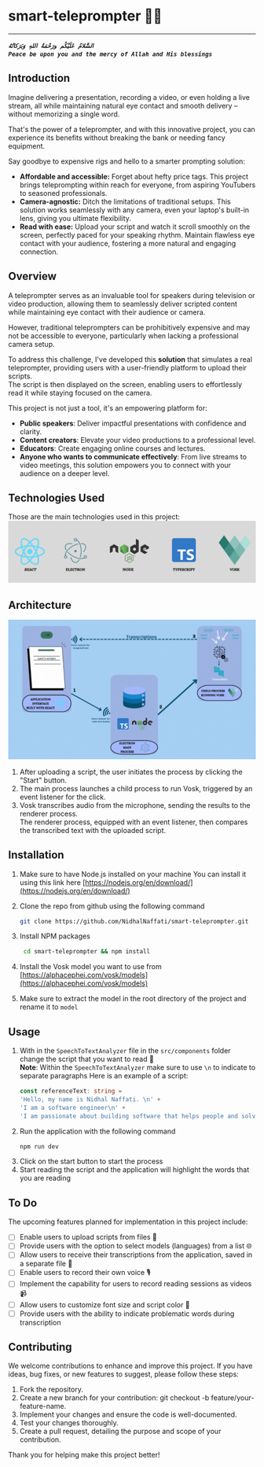 # smart-teleprompter 💬🎥

***
**_`السَّلامُ عَلَيْكُم ورَحْمَةُ اللهِ وَبَرَكاتُهُ`_** <br/>
**_`Peace be upon you and the mercy of Allah and His blessings`_** <br/>

## Introduction

Imagine delivering a presentation, recording a video, or even holding a live stream, all while maintaining natural eye
contact and smooth delivery – without memorizing a single word.

That's the power of a teleprompter, and with this
innovative project, you can experience its benefits without breaking the bank or needing fancy equipment.

Say goodbye to expensive rigs and hello to a smarter prompting solution:

* **Affordable and accessible:** Forget about hefty price tags. This project brings teleprompting within reach for
  everyone, from aspiring YouTubers to seasoned professionals.
* **Camera-agnostic:** Ditch the limitations of traditional setups. This solution works seamlessly with any camera, even
  your laptop's built-in lens, giving you ultimate flexibility.
* **Read with ease:** Upload your script and watch it scroll smoothly on the screen, perfectly paced for your speaking
  rhythm. Maintain flawless eye contact with your audience, fostering a more natural and engaging connection.

## Overview

A teleprompter serves as an invaluable tool for speakers during television or video production, allowing them to
seamlessly deliver scripted content while maintaining eye contact with their audience or camera. <br>

However, traditional teleprompters can be prohibitively expensive and may not be accessible to everyone, particularly
when lacking a
professional camera setup. <br>

To address this challenge, I've developed this **solution** that simulates a real teleprompter, providing users
with a user-friendly platform to upload their scripts. <br>
The script is then displayed on the screen, enabling users to effortlessly read it while staying focused on the camera.

This project is not just a tool, it's an empowering platform for:

* **Public speakers**: Deliver impactful presentations with confidence and clarity.
* **Content creators**: Elevate your video productions to a professional level.
* **Educators**: Create engaging online courses and lectures.
* **Anyone who wants to communicate effectively**: From live streams to video meetings, this solution empowers you to
  connect with your audience on a deeper level.

## Technologies Used

Those are the main technologies used in this project:
<img alt="main tech used" src="./docs/smart-telepromter-stuck.png"/>

## Architecture

<img alt="app-architecture" src="./docs/app-architecture.gif"/>

1. After uploading a script, the user initiates the process by clicking the "Start" button.
2. The main process launches a child process to run Vosk, triggered by an event listener for the click.
3. Vosk transcribes audio from the microphone, sending the results to the renderer process. <br>
   The renderer process, equipped with an event listener, then compares the transcribed text with the uploaded script.

## Installation

1. Make sure to have Node.js installed on your machine
   You can install it using this link here [https://nodejs.org/en/download/](https://nodejs.org/en/download/)

2. Clone the repo from github using the following command
   ```sh
   git clone https://github.com/NidhalNaffati/smart-teleprompter.git
   ```
3. Install NPM packages
   ```sh
    cd smart-teleprompter && npm install
    ```
4. Install the Vosk model you want to use
   from [https://alphacephei.com/vosk/models](https://alphacephei.com/vosk/models)
5. Make sure to extract the model in the root directory of the project and rename it to `model`

## Usage

1. With in the `SpeechToTextAnalyzer` file in the `src/components` folder change the script that you want to read 📜 <br>
   **Note**: Within the `SpeechToTextAnalyzer` make sure to use `\n` to indicate to separate paragraphs
   Here is an example of a script:
    ```typescript
    const referenceText: string =
    'Hello, my name is Nidhal Naffati. \n' +
    'I am a software engineer\n' +
    'I am passionate about building software that helps people and solves real world problems.';
    ```
2. Run the application with the following command
   ```sh
   npm run dev
   ```
3. Click on the start button to start the process
4. Start reading the script and the application will highlight the words that you are reading

## To Do

The upcoming features planned for implementation in this project include:

- [ ] Enable users to upload scripts from files 📁
- [ ] Provide users with the option to select models (languages) from a list 🌐
- [ ] Allow users to receive their transcriptions from the application, saved in a separate file 📝
- [ ] Enable users to record their own voice 🎙
- [ ] Implement the capability for users to record reading sessions as videos 📹
- [ ] Allow users to customize font size and script color 🎨
- [ ] Provide users with the ability to indicate problematic words during transcription

## Contributing

We welcome contributions to enhance and improve this project. If you have ideas, bug fixes, or new features to suggest,
please follow these steps:

1. Fork the repository.
2. Create a new branch for your contribution: git checkout -b feature/your-feature-name.
3. Implement your changes and ensure the code is well-documented.
4. Test your changes thoroughly.
5. Create a pull request, detailing the purpose and scope of your contribution.

Thank you for helping make this project better!